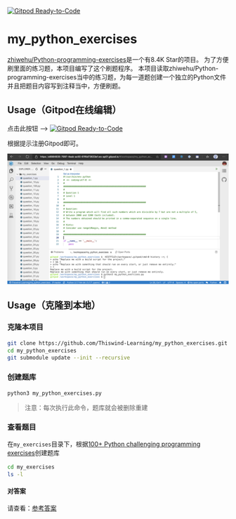 [![Gitpod Ready-to-Code](https://img.shields.io/badge/Gitpod-Ready--to--Code-blue?logo=gitpod)](https://gitpod.io/#https://github.com/Thiswind-Learning/my_python_exercises) 

# my_python_exercises

[zhiwehu/Python-programming-exercises](https://github.com/zhiwehu/Python-programming-exercises)是一个有8.4K Star的项目。
为了方便刷里面的练习题，本项目编写了这个刷题程序。
本项目读取zhiwehu/Python-programming-exercises当中的练习题，为每一道题创建一个独立的Python文件并且把题目内容写到注释当中，方便刷题。


## Usage（Gitpod在线编辑）

点击此按钮 --> [![Gitpod Ready-to-Code](https://img.shields.io/badge/Gitpod-Ready--to--Code-blue?logo=gitpod)](https://gitpod.io/#https://github.com/Thiswind-Learning/my_python_exercises) 

根据提示注册Gitpod即可。

![Screen Shot](screenshot.png)


## Usage（克隆到本地）

### 克隆本项目

```bash
git clone https://github.com/Thiswind-Learning/my_python_exercises.git
cd my_python_exercises
git submodule update --init --recursive
```

### 创建题库


```bash
python3 my_python_exercises.py
```

>注意：每次执行此命令，题库就会被删除重建

### 查看题目

在`my_exercises`目录下，根据[100+ Python challenging programming exercises](https://github.com/zhiwehu/Python-programming-exercises)创建题库

```bash
cd my_exercises
ls -l
```

#### 对答案

请查看：[参考答案](https://github.com/zhiwehu/Python-programming-exercises/blob/master/100%2B%20Python%20challenging%20programming%20exercises.txt)

